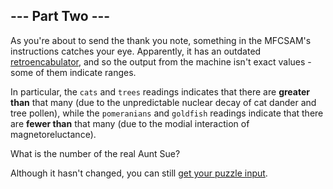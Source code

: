 ## --- Part Two ---

As you're about to send the thank you note, something in the MFCSAM's
instructions catches your eye. Apparently, it has an outdated
[retroencabulator][], and so the output from the machine isn't exact
values - some of them indicate ranges.

In particular, the `cats` and `trees` readings indicates that there are
**greater than** that many (due to the unpredictable nuclear decay of cat
dander and tree pollen), while the `pomeranians` and `goldfish` readings
indicate that there are **fewer than** that many (due to the modial interaction
of magnetoreluctance).

What is the number of the real Aunt Sue?

Although it hasn't changed, you can still
[get your puzzle input](../part1/input.txt).

[retroencabulator]: https://www.youtube.com/watch?v=RXJKdh1KZ0w
